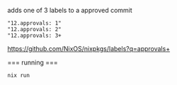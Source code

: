 adds one of 3 labels to a approved commit

```
"12.approvals: 1"
"12.approvals: 2"
"12.approvals: 3+
```

https://github.com/NixOS/nixpkgs/labels?q=approvals+


=== running ===

```nix run```
